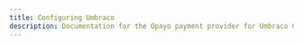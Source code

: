 ```yaml
---
title: Configuring Umbraco
description: Documentation for the Opayo payment provider for Umbraco Commerce, the eCommerce solution for Umbraco v8+
---
```


<work-in-progress></work-in-progress>